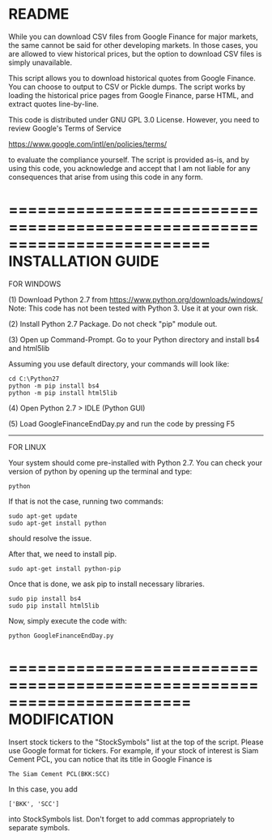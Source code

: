 README
========================================================================

While you can download CSV files from Google Finance for major markets, 
the same cannot be said for other developing markets. In those cases, you
are allowed to view historical prices, but the option to download CSV
files is simply unavailable.

This script allows you to download historical quotes from Google Finance.
You can choose to output to CSV or Pickle dumps. The script works by 
loading the historical price pages from Google Finance, parse HTML, and 
extract quotes line-by-line. 

This code is distributed under GNU GPL 3.0 License. However, you need to
review Google's Terms of Service

   https://www.google.com/intl/en/policies/terms/

to evaluate the compliance yourself. The script is provided as-is, and by
using this code, you acknowledge and accept that I am not liable for any 
consequences that arise from using this code in any form.

=========================================================================
INSTALLATION GUIDE
=========================================================================

FOR WINDOWS

(1) Download Python 2.7 from https://www.python.org/downloads/windows/
Note: This code has not been tested with Python 3. Use it at your own risk.

(2) Install Python 2.7 Package. Do not check "pip" module out.

(3) Open up Command-Prompt. Go to your Python directory and install bs4 and
html5lib

Assuming you use default directory, your commands will look like:

    cd C:\Python27
    python -m pip install bs4
    python -m pip install html5lib

(4) Open Python 2.7 > IDLE (Python GUI)

(5) Load GoogleFinanceEndDay.py and run the code by pressing F5

------------------------------------------------------------------------

FOR LINUX

Your system should come pre-installed with Python 2.7. You can check
your version of python by opening up the terminal and type:

    python

If that is not the case, running two commands:

    sudo apt-get update
    sudo apt-get install python

should resolve the issue.

After that, we need to install pip.

    sudo apt-get install python-pip

Once that is done, we ask pip to install necessary libraries.

    sudo pip install bs4
    sudo pip install html5lib

Now, simply execute the code with:

    python GoogleFinanceEndDay.py


=======================================================================
MODIFICATION
=======================================================================

Insert stock tickers to the "StockSymbols" list at the top of the
script. Please use Google format for tickers. For example, if your
stock of interest is Siam Cement PCL, you can notice that its title
in Google Finance is

    The Siam Cement PCL(BKK:SCC)

In this case, you add

    ['BKK', 'SCC']

into StockSymbols list. Don't forget to add commas appropriately to
separate symbols.
